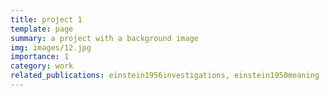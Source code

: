 ```yaml
---
title: project 1
template: page
summary: a project with a background image
img: images/12.jpg
importance: 1
category: work
related_publications: einstein1956investigations, einstein1950meaning
---
```

<!-- 
Every project has a beautiful feature showcase page.
It's easy to include images in a flexible 3-column grid format.
Make your photos 1/3, 2/3, or full width.

To give your project a background in the portfolio page, just add the img tag to the front matter like so:

    ---
    layout: page
    title: project
    description: a project with a background image
    img: /assets/img/12.jpg
    ---

!TEMPLATE!
<div class="row">
    <div class="col-sm mt-3 mt-md-0">
        {{ figure(path="images/1.jpg",title="example image", class="img-fluid rounded z-depth-1") }}
    </div>
    <div class="col-sm mt-3 mt-md-0">
        {{ figure(path="images/3.jpg",title="example image", class="img-fluid rounded z-depth-1") }}
    </div>
    <div class="col-sm mt-3 mt-md-0">
        {{ figure(path="images/5.jpg",title="example image", class="img-fluid rounded z-depth-1") }}

    </div>
</div>
<div class="caption">
    Caption photos easily. On the left, a road goes through a tunnel. Middle, leaves artistically fall in a hipster photoshoot. Right, in another hipster photoshoot, a lumberjack grasps a handful of pine needles.
</div>
<div class="row">
    <div class="col-sm mt-3 mt-md-0">
        {{ figure(path="images/5.jpg",title="example image", class="img-fluid rounded z-depth-1") }}
    </div>
</div>
<div class="caption">
    This image can also have a caption. It's like magic.
</div>
!TEMPLATE!

You can also put regular text between your rows of images.
Say you wanted to write a little bit about your project before you posted the rest of the images.
You describe how you toiled, sweated, *bled* for your project, and then... you reveal its glory in the next row of images.

!TEMPLATE!
<div class="row justify-content-sm-center">
    <div class="col-sm-8 mt-3 mt-md-0">
        {{ figure(path="images/6.jpg",title="example image", class="img-fluid rounded z-depth-1") }}
    </div>
    <div class="col-sm-4 mt-3 mt-md-0">
        {{ figure(path="images/11.jpg",title="example image", class="img-fluid rounded z-depth-1") }}
    </div>
</div>
<div class="caption">
    You can also have artistically styled 2/3 + 1/3 images, like these.
</div>
!TEMPLATE!

The code is simple.
Just wrap your images with `<div class="col-sm">` and place them inside `<div class="row">` (read more about the <a href="https://getbootstrap.com/docs/4.4/layout/grid/">Bootstrap Grid</a> system).
To make images responsive, add `img-fluid` class to each; for rounded corners and shadows use `rounded` and `z-depth-1` classes.
Here's the code for the last row of images above:

```html
 !TEMPLATE!
<div class="row justify-content-sm-center">
    <div class="col-sm-8 mt-3 mt-md-0">
        {{ figure(path="images/6.jpg",title="example image", class="img-fluid rounded z-depth-1") }}
    </div>
    <div class="col-sm-4 mt-3 mt-md-0">
        {{ figure(path="images/11.jpg",title="example image", class="img-fluid rounded z-depth-1") }}
    </div>
</div>
 !TEMPLATE!
``` -->
